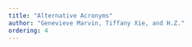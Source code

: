```yaml
---
title: "Alternative Acronyms"
author: "Genevieve Marvin, Tiffany Xie, and H.Z."
ordering: 4
---
```

